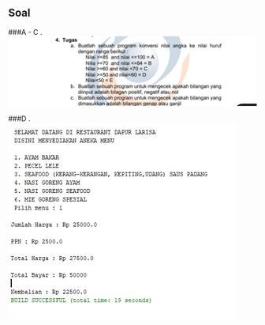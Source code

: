 ## Soal  

###A - C .  
![screenshot](https://raw.githubusercontent.com/actiangent/pemrograman-berorientasi-objek/main/tugas-praktikum-3/image/Tugas%20Praktikum%203%20A-C.png)

###D .  
![screenshot](https://raw.githubusercontent.com/actiangent/pemrograman-berorientasi-objek/main/tugas-praktikum-3/image/Tugas%20Praktikum%203%20D.png)
